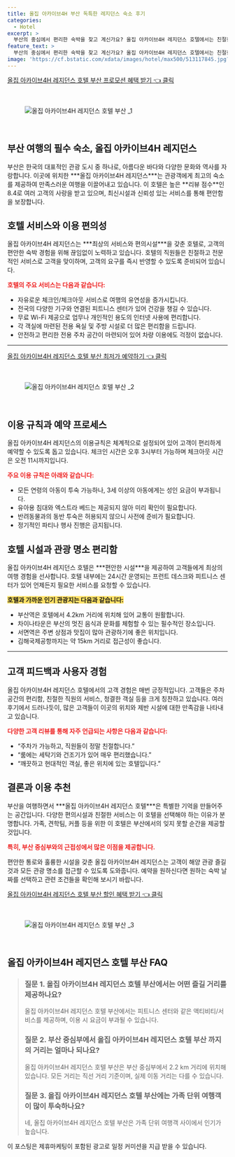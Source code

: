 ```yaml
---
title: 올집 아카이브4H 부산 독특한 레지던스 숙소 후기
categories:
  - Hotel
excerpt: >
  부산의 중심에서 편리한 숙박을 찾고 계신가요? 올집 아카이브4H 레지던스 호텔에서는 친절한 직원 현대적인 시설 청결한 객실을 제공하며 바다 전망과 피트니스 센터까지 갖추고 있어 대만족입니다!
feature_text: >
  부산의 중심에서 편리한 숙박을 찾고 계신가요? 올집 아카이브4H 레지던스 호텔에서는 친절한 직원 현대적인 시설 청결한 객실을 제공하며 바다 전망과 피트니스 센터까지 갖추고 있어 대만족입니다!
image: 'https://cf.bstatic.com/xdata/images/hotel/max500/513117845.jpg?k=1c0eeef5fe9d3bfdc6a40a57a68bbf770c235e524afc43cebab0f06b858ee0c2&o=&hp=1'
---
```


<p><a class="modoo-button" href="https://tinyurl.com/25jlqroa" rel="nofollow noopener">올집 아카이브4H 레지던스 호텔 부산  프로모션 혜택 받기 👈 클릭</a></p><br/>
<figure class="image"><img alt="올집 아카이브4H 레지던스 호텔 부산 _1" src="https://cf.bstatic.com/xdata/images/hotel/max1024x768/592790039.jpg?k=0ad5a58cc22da50b690d44048b51ac3c701b205f31c6fac7e1f89fa7695747c7&amp;o=&amp;hp=1"/></figure><br/>

<h2 id="부산_여행의_필수_숙소_올집_아카이브4H_레지던스">부산 여행의 필수 숙소, 올집 아카이브4H 레지던스</h2>
<p>부산은 한국의 대표적인 관광 도시 중 하나로, 아름다운 바다와 다양한 문화와 역사를 자랑합니다. 이곳에 위치한 ***올집 아카이브4H 레지던스***는 관광객에게 최고의 숙소를 제공하여 만족스러운 여행을 이끌어내고 있습니다. 이 호텔은 높은 **리뷰 점수**인 8.4로 여러 고객의 사랑을 받고 있으며, 최신시설과 신뢰성 있는 서비스를 통해 편안함을 보장합니다.</p>
<h2 id="호텔_서비스와_이용_편의성">호텔 서비스와 이용 편의성</h2>
<p>올집 아카이브4H 레지던스는 ***최상의 서비스와 편의시설***을 갖춘 호텔로, 고객의 편안한 숙박 경험을 위해 끊임없이 노력하고 있습니다. 호텔의 직원들은 친절하고 전문적인 서비스로 고객을 맞이하며, 고객의 요구를 즉시 반영할 수 있도록 준비되어 있습니다.</p>
<p><b><span style="color: #ee2323;">호텔의 주요 서비스는 다음과 같습니다:</span></b></p>
<ul>
<li>자유로운 체크인/체크아웃 서비스로 여행의 유연성을 증가시킵니다.</li>
<li>전국의 다양한 기구와 연결된 피트니스 센터가 있어 건강을 챙길 수 있습니다.</li>
<li>무료 Wi-Fi 제공으로 업무나 개인적인 용도의 인터넷 사용에 편리합니다.</li>
<li>각 객실에 마련된 전용 욕실 및 주방 시설로 더 많은 편리함을 드립니다.</li>
<li>안전하고 편리한 전용 주차 공간이 마련되어 있어 차량 이용에도 걱정이 없습니다.</li>
</ul>
<hr/>
<p><a class="modoo-button" href="https://tinyurl.com/25jlqroa" rel="nofollow noopener">올집 아카이브4H 레지던스 호텔 부산  최저가 예약하기 👈 클릭</a></p><br/>
<figure class="image"><img alt="올집 아카이브4H 레지던스 호텔 부산 _2" src="https://cf.bstatic.com/xdata/images/hotel/max500/513117845.jpg?k=1c0eeef5fe9d3bfdc6a40a57a68bbf770c235e524afc43cebab0f06b858ee0c2&amp;o=&amp;hp=1"/></figure><br/>
<h2 id="이용_규칙과_예약_프로세스">이용 규칙과 예약 프로세스</h2>
<p>올집 아카이브4H 레지던스의 이용규칙은 체계적으로 설정되어 있어 고객이 편리하게 예약할 수 있도록 돕고 있습니다. 체크인 시간은 오후 3시부터 가능하며 체크아웃 시간은 오전 11시까지입니다.</p>
<p><b><span style="color: #ee2323;">주요 이용 규칙은 아래와 같습니다:</span></b></p>
<ul>
<li>모든 연령의 아동이 투숙 가능하나, 3세 이상의 아동에게는 성인 요금이 부과됩니다.</li>
<li>유아용 침대와 엑스트라 베드는 제공되지 않아 미리 확인이 필요합니다.</li>
<li>반려동물과의 동반 투숙은 허용되지 않으니 사전에 준비가 필요합니다.</li>
<li>정기적인 파티나 행사 진행은 금지됩니다.</li>
</ul>
<h2 id="호텔_시설과_관광_명소_편리함">호텔 시설과 관광 명소 편리함</h2>
<p>올집 아카이브4H 레지던스 호텔은 ***편안한 시설***을 제공하여 고객들에게 최상의 여행 경험을 선사합니다. 호텔 내부에는 24시간 운영되는 프런트 데스크와 피트니스 센터가 있어 언제든지 필요한 서비스를 요청할 수 있습니다.</p>
<p><b><span style="background-color: #ffe066;">호텔과 가까운 인기 관광지는 다음과 같습니다:</span></b></p>
<ul>
<li>부산역은 호텔에서 4.2km 거리에 위치해 있어 교통이 원활합니다.</li>
<li>차이나타운은 부산의 멋진 음식과 문화를 체험할 수 있는 필수적인 장소입니다.</li>
<li>서면역은 주변 상점과 맛집이 많아 관광하기에 좋은 위치입니다.</li>
<li>김해국제공항까지는 약 15km 거리로 접근성이 좋습니다.</li>
</ul>
<hr/>
<h2 id="고객_피드백과_사용자_경험">고객 피드백과 사용자 경험</h2>
<p>올집 아카이브4H 레지던스 호텔에서의 고객 경험은 매번 긍정적입니다. 고객들은 주차 공간의 편리함, 친절한 직원의 서비스, 청결한 객실 등을 크게 칭찬하고 있습니다. 여러 후기에서 드러나듯이, 많은 고객들이 이곳의 위치와 제반 시설에 대한 만족감을 나타내고 있습니다.</p>
<p><b><span style="color: #ee2323;">다양한 고객 리뷰를 통해 자주 언급되는 사항은 다음과 같습니다:</span></b></p>
<ul>
<li>“주차가 가능하고, 직원들이 정말 친절합니다.”</li>
<li>“룸에는 세탁기와 건조기가 있어 매우 편리했습니다.”</li>
<li>“깨끗하고 현대적인 객실, 좋은 위치에 있는 호텔입니다.”</li>
</ul>
<h2 id="결론과_이용_추천">결론과 이용 추천</h2>
<p>부산을 여행하면서 ***올집 아카이브4H 레지던스 호텔***은 특별한 기억을 만들어주는 공간입니다. 다양한 편의시설과 친절한 서비스는 이 호텔을 선택해야 하는 이유가 분명합니다. 가족, 견학팀, 커플 등을 위한 이 호텔은 부산에서의 잊지 못할 순간을 제공할 것입니다.</p>
<p><b><span style="color: #ee2323;">특히, 부산 중심부와의 근접성에서 많은 이점을 제공합니다.</span></b></p>
<p>편안한 통로와 훌륭한 시설을 갖춘 올집 아카이브4H 레지던스는 고객이 해양 관광 즐길 것과 모든 관광 명소를 접근할 수 있도록 도와줍니다. 예약을 원하신다면 원하는 숙박 날짜를 선택하고 관련 조건들을 확인해 보시기 바랍니다.</p>

<p><a class="modoo-button" href="https://tinyurl.com/25jlqroa" rel="nofollow noopener">올집 아카이브4H 레지던스 호텔 부산  할인 혜택 받기 👈 클릭</a></p><br>

<figure class="image"><img src="https://cf.bstatic.com/xdata/images/hotel/max500/574927062.jpg?k=166a16cf695b4f7b9d178735dd8c15418ef70622665c7e000ca1cb022fc350e2&o=&hp=1" alt="올집 아카이브4H 레지던스 호텔 부산 _3"></figure><br>
<h2 id="올집 아카이브4H 레지던스 호텔 부산 _FAQ">올집 아카이브4H 레지던스 호텔 부산  FAQ</h2>
<div itemscope="" itemtype="https://schema.org/FAQPage"> <blockquote> <div itemscope="" itemprop="mainEntity" itemtype="https://schema.org/Question"> <h3 id="질문_1" itemprop="name">질문 1. 올집 아카이브4H 레지던스 호텔 부산에서는 어떤 즐길 거리를 제공하나요?</h3> <div itemscope="" itemprop="acceptedAnswer" itemtype="https://schema.org/Answer"> <span itemprop="text"> <p>올집 아카이브4H 레지던스 호텔 부산에서는 피트니스 센터와 같은 액티비티/서비스를 제공하며, 이용 시 요금이 부과될 수 있습니다.</p> </span> </div> </div> <div itemscope="" itemprop="mainEntity" itemtype="https://schema.org/Question"> <h3 id="질문_2" itemprop="name">질문 2. 부산 중심부에서 올집 아카이브4H 레지던스 호텔 부산 까지의 거리는 얼마나 되나요?</h3> <div itemscope="" itemprop="acceptedAnswer" itemtype="https://schema.org/Answer"> <span itemprop="text"> <p>올집 아카이브4H 레지던스 호텔 부산은 부산 중심부에서 2.2 km 거리에 위치해 있습니다. 모든 거리는 직선 거리 기준이며, 실제 이동 거리는 다를 수 있습니다.</p> </span> </div> </div> <div itemscope="" itemprop="mainEntity" itemtype="https://schema.org/Question"> <h3 id="질문_3" itemprop="name">질문 3. 올집 아카이브4H 레지던스 호텔 부산에는 가족 단위 여행객이 많이 투숙하나요?</h3> <div itemscope="" itemprop="acceptedAnswer" itemtype="https://schema.org/Answer"> <span itemprop="text"> <p>네, 올집 아카이브4H 레지던스 호텔 부산은 가족 단위 여행객 사이에서 인기가 높습니다.</p> </span> </div> </div> </blockquote> </div><p>이 포스팅은 제휴마케팅이 포함된 광고로 일정 커미션을 지급 받을 수 있습니다.</p>

